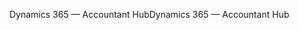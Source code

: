 <span data-ttu-id="9c561-101">Dynamics 365 — Accountant Hub</span><span class="sxs-lookup"><span data-stu-id="9c561-101">Dynamics 365 — Accountant Hub</span></span>
